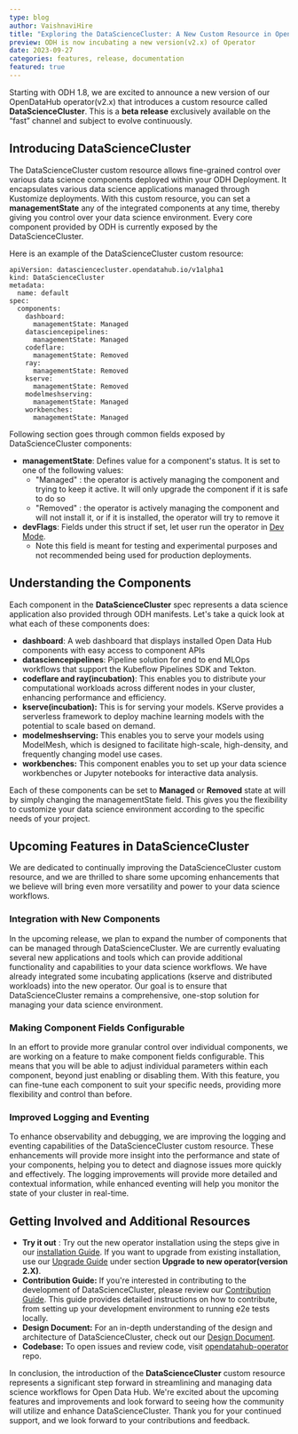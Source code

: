 ```yaml
---
type: blog
author: VaishnaviHire
title: "Exploring the DataScienceCluster: A New Custom Resource in OpenDataHub"
preview: ODH is now incubating a new version(v2.x) of Operator
date: 2023-09-27
categories: features, release, documentation
featured: true
---
```


Starting with ODH 1.8, we are excited to announce a new version of our OpenDataHub operator(v2.x) that introduces a 
custom resource called **DataScienceCluster**.  This is a **beta release** exclusively available on the “fast” channel
and subject to evolve continuously.

## Introducing DataScienceCluster

The DataScienceCluster custom resource allows fine-grained control over various data science components deployed within
your ODH Deployment. It encapsulates various data science applications managed through Kustomize deployments. With this 
custom resource, you can set a **managementState** any of the integrated components at any time, thereby giving you 
control over your data science environment. Every core component provided by ODH is currently exposed by the
DataScienceCluster.

Here is an example of the DataScienceCluster custom resource:
```
apiVersion: datasciencecluster.opendatahub.io/v1alpha1
kind: DataScienceCluster
metadata:
  name: default
spec:
  components:
    dashboard:
      managementState: Managed
    datasciencepipelines:
      managementState: Managed
    codeflare:
      managementState: Removed
    ray:
      managementState: Removed
    kserve:
      managementState: Removed
    modelmeshserving:
      managementState: Managed
    workbenches:
      managementState: Managed
```

Following section goes through common fields exposed by DataScienceCluster components:

- **managementState**: Defines value for a component's status. It is set to one of the following values: 
  - "Managed" : the operator is actively managing the component and trying to keep it active. It will only upgrade the component if it is safe to do so 
  - "Removed" : the operator is actively managing the component and will not install it, or if it is installed, the operator will try to remove it
- **devFlags**: Fields under this struct if set, let user run the operator in [Dev Mode](https://github.com/opendatahub-io/opendatahub-operator/wiki/3.-Using-Operator-in-Dev-Mode).
  - Note this field is meant for testing and experimental purposes and not recommended being used for production deployments.


## Understanding the Components

Each component in the **DataScienceCluster** spec represents a data science application also provided through ODH
manifests. Let's take a quick look at what each of these components does:

- **dashboard**: A web dashboard that displays installed Open Data Hub components with easy access to component APIs
- **datasciencepipelines**: Pipeline solution for end to end MLOps workflows that support the Kubeflow Pipelines SDK and Tekton.
- **codeflare and ray(incubation)**: This enables you to distribute your computational workloads across different nodes in your cluster, enhancing performance and efficiency.
- **kserve(incubation):** This is for serving your models. KServe provides a serverless framework to deploy machine learning models with the potential to scale based on demand.
- **modelmeshserving:** This enables you to serve your models using ModelMesh, which is designed to facilitate high-scale, high-density, and frequently changing model use cases.
- **workbenches:** This component enables you to set up your data science workbenches or Jupyter notebooks for interactive data analysis.


Each of these components can be set to **Managed** or **Removed** state at will by simply changing the managementState field.
This gives you the flexibility to customize your data science environment according to the specific needs of your project.

## Upcoming Features in DataScienceCluster

We are dedicated to continually improving the DataScienceCluster custom resource, and we are thrilled to share some 
upcoming enhancements that we believe will bring even more versatility and power to your data science workflows.

### Integration with New Components
In the upcoming release, we plan to expand the number of components that can be managed through DataScienceCluster. 
We are currently evaluating several new applications and tools which can provide additional functionality and capabilities
to your data science workflows. We have already integrated some incubating applications (kserve and distributed workloads)
into the new operator. Our goal is to ensure that DataScienceCluster remains a comprehensive, one-stop solution for managing
your data science environment.

### Making Component Fields Configurable
In an effort to provide more granular control over individual components, we are working on a feature to make component
fields configurable. This means that you will be able to adjust individual parameters within each component, beyond just
enabling or disabling them. With this feature, you can fine-tune each component to suit your specific needs, providing 
more flexibility and control than before. 

### Improved Logging and Eventing
To enhance observability and debugging, we are improving the logging and eventing capabilities of the DataScienceCluster
custom resource. These enhancements will provide more insight into the performance and state of your components, helping
you to detect and diagnose issues more quickly and effectively. The logging improvements will provide more detailed and
contextual information, while enhanced eventing will help you monitor the state of your cluster in real-time.


## Getting Involved and Additional Resources

- **Try it out** : Try out the new operator installation using the steps give in our [installation Guide](https://opendatahub.io/docs/quick-installation-new-operator/#installing-the-new-open-data-hub-operator). 
If you want to upgrade from existing installation, use our [Upgrade Guide](https://opendatahub.io/docs/quick-installation/) 
under section **Upgrade to new operator(version 2.X)**.
- **Contribution Guide:** If you're interested in contributing to the development of DataScienceCluster, please review
our [Contribution Guide](https://github.com/opendatahub-io/opendatahub-operator/blob/feature-rearchitecture/README.md#developer-guide). This guide provides detailed instructions on how to contribute, from setting up your development
environment to running e2e tests locally.
- **Design Document:** For an in-depth understanding of the design and architecture of DataScienceCluster, check out our
[Design Document](https://github.com/opendatahub-io/opendatahub-operator/blob/feature-rearchitecture/docs/DESIGN.md). 
- **Codebase:** To open issues and review code, visit [opendatahub-operator](https://github.com/opendatahub-io/opendatahub-operator/tree/feature-rearchitecture) repo.

In conclusion, the introduction of the **DataScienceCluster** custom resource represents a significant step forward in
streamlining and managing data science workflows for Open Data Hub. We're excited about the upcoming features and 
improvements and look forward to seeing how the community will utilize and enhance DataScienceCluster.
Thank you for your continued support, and we look forward to your contributions and feedback. 
